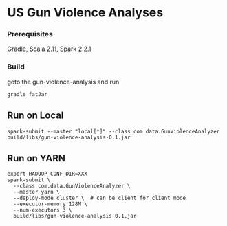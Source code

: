 # US Gun Violence Analyses

### Prerequisites

Gradle, 
Scala 2.11,
Spark 2.2.1

### Build
goto the gun-violence-analysis and run
```
gradle fatJar
```

## Run on Local

```
spark-submit --master "local[*]" --class com.data.GunViolenceAnalyzer build/libs/gun-violence-analysis-0.1.jar
```


## Run on YARN

```
export HADOOP_CONF_DIR=XXX
spark-submit \
  --class com.data.GunViolenceAnalyzer \
  --master yarn \
  --deploy-mode cluster \  # can be client for client mode
  --executor-memory 128M \
  --num-executors 3 \
  build/libs/gun-violence-analysis-0.1.jar
```